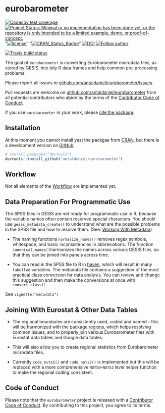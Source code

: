 
<!-- README.md is generated from README.Rmd. Please edit that file -->

# eurobarometer

<!-- badges: start -->

[![Codecov test
coverage](https://codecov.io/gh/antaldaniel/eurobarometer/branch/master/graph/badge.svg)](https://codecov.io/gh/antaldaniel/eurobarometer?branch=master)
[![Project Status: Minimal or no implementation has been done yet, or
the repository is only intended to be a limited example, demo, or
proof-of-concept.](https://www.repostatus.org/badges/latest/concept.svg)](https://www.repostatus.org/#concept)
“[![license](https://img.shields.io/badge/license-GPL--3-blue.svg)](https://www.gnu.org/licenses/gpl-3.0.en.html)”
“[![CRAN\_Status\_Badge](https://www.r-pkg.org/badges/version/eurobarometer)](https://cran.r-project.org/package=eurobarometer)”
[![DOI](https://zenodo.org/badge/DOI/10.5281/zenodo.3825700.svg)](https://doi.org/10.5281/zenodo.3825700)
[![Follow
author](https://img.shields.io/twitter/follow/antaldaniel.svg?style=social)](https://twitter.com/intent/follow?screen_name=antaldaniel)

[![Travis build
status](https://travis-ci.com/antaldaniel/eurobarometer.svg?branch=master)](https://travis-ci.com/antaldaniel/eurobarometer)
<!-- badges: end -->

The goal of `eurobarometer` is converting Eurobarometer microdata files,
as stored by GESIS, into tidy R data frames and help common
pre-processing problems.

Please report all issues to
[github.com/antaldaniel/eurobarometer/issues](https://github.com/antaldaniel/eurobarometer/issues).

Pull requests are welcome on
[github.com/antaldaniel/eurobarometer](\(https://github.com/antaldaniel/eurobarometer/issues\))
from all potential contributors who abide by the terms of the
[Contributor Code of
Conduct](https://contributor-covenant.org/version/2/0/CODE_OF_CONDUCT.html).

If you use `eurobarometer` in your work, please [cite the
package](https://doi.org/10.5281/zenodo.3825700).

## Installation

At this moment you cannot install yest the packgae from
[CRAN](https://CRAN.R-project.org), but there is a development version
on [GitHub](https://github.com/):

``` r
# install.packages("devtools")
devtools::install_github("antaldaniel/eurobarometer")
```

## Workflow

Not all elements of the
[Workflow](http://eurobarometer.danielantal.eu/articles/workflow.html)
are implemented yet.

## Data Preparation For Programmatic Use

The SPSS files in GESIS are not ready for programmatic use in R, because
the variable names often contain reserved special characters. You should
use `gesis_metadata_create()` to understand what are the possible
problems in the SPSS file and how to resolve them. (See: [Working With
Metadata](http://eurobarometer.danielantal.eu/articles/metadata.html))

  - The naming functions `normalize_names()` removes regex symbols,
    whitespace, and basic inconsistencies in abbreviations. The function
    `canonical_names()`harmonizes the names across various GESIS files,
    so that they can be joined into panels across time.

  - You can read in the SPSS file to R in
    [haven](https://haven.tidyverse.org/), which will result in many
    `labelled` variables. The metadata file contains a suggestion of the
    most practical class conversion for data analysis. You can review
    and change this suggestion and then make the conversions at once
    with `convert_class()`

See `vignette("metadata")`

## Joining With Eurostat & Other Data Tables

  - The regional boundaries are consistently used, coded and named -
    this will be harmonized with the package
    [regions](http://regions.danielantal.eu/), which helps resolving
    common issues, and to properly join various Eurobarometer files with
    Eurostat data tables and Google data tables.

  - This will also allow you to create regional statistics from
    Eurobarometer microdata files.

  - Currently `code_nuts1()` and `code_nuts2()` is implemented but this
    will be replaced with a more comprehensive `NUTS0`-`NUTS3` level
    helper function to make the regional coding consistent.

## Code of Conduct

Please note that the `eurobarometer` project is released with a
[Contributor Code of
Conduct](https://contributor-covenant.org/version/2/0/CODE_OF_CONDUCT.html).
By contributing to this project, you agree to its terms.
